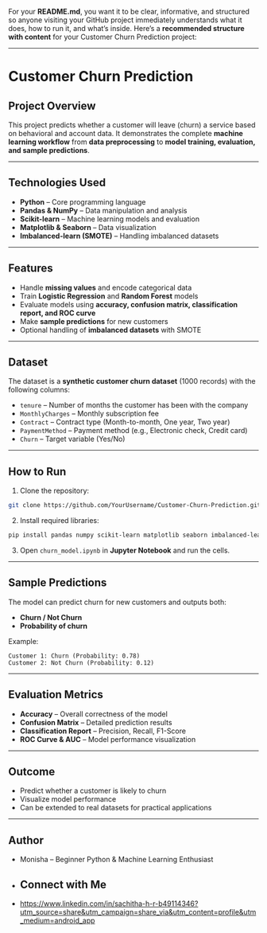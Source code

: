 For your **README.md**, you want it to be clear, informative, and structured so anyone visiting your GitHub project immediately understands what it does, how to run it, and what’s inside. Here’s a **recommended structure with content** for your Customer Churn Prediction project:

---

# Customer Churn Prediction

## Project Overview

This project predicts whether a customer will leave (churn) a service based on behavioral and account data. It demonstrates the complete **machine learning workflow** from **data preprocessing** to **model training, evaluation, and sample predictions**.

---

## Technologies Used

* **Python** – Core programming language
* **Pandas & NumPy** – Data manipulation and analysis
* **Scikit-learn** – Machine learning models and evaluation
* **Matplotlib & Seaborn** – Data visualization
* **Imbalanced-learn (SMOTE)** – Handling imbalanced datasets

---

## Features

* Handle **missing values** and encode categorical data
* Train **Logistic Regression** and **Random Forest** models
* Evaluate models using **accuracy, confusion matrix, classification report, and ROC curve**
* Make **sample predictions** for new customers
* Optional handling of **imbalanced datasets** with SMOTE

---

## Dataset

The dataset is a **synthetic customer churn dataset** (1000 records) with the following columns:

* `tenure` – Number of months the customer has been with the company
* `MonthlyCharges` – Monthly subscription fee
* `Contract` – Contract type (Month-to-month, One year, Two year)
* `PaymentMethod` – Payment method (e.g., Electronic check, Credit card)
* `Churn` – Target variable (Yes/No)

---

## How to Run

1. Clone the repository:

```bash
git clone https://github.com/YourUsername/Customer-Churn-Prediction.git
```

2. Install required libraries:

```bash
pip install pandas numpy scikit-learn matplotlib seaborn imbalanced-learn
```

3. Open `churn_model.ipynb` in **Jupyter Notebook** and run the cells.

---

## Sample Predictions

The model can predict churn for new customers and outputs both:

* **Churn / Not Churn**
* **Probability of churn**

Example:

```text
Customer 1: Churn (Probability: 0.78)
Customer 2: Not Churn (Probability: 0.12)
```

---

## Evaluation Metrics

* **Accuracy** – Overall correctness of the model
* **Confusion Matrix** – Detailed prediction results
* **Classification Report** – Precision, Recall, F1-Score
* **ROC Curve & AUC** – Model performance visualization

---

## Outcome

* Predict whether a customer is likely to churn
* Visualize model performance
* Can be extended to real datasets for practical applications

---

## Author
- Monisha – Beginner Python & Machine Learning Enthusiast
- ## Connect with Me
- https://www.linkedin.com/in/sachitha-h-r-b49114346?utm_source=share&utm_campaign=share_via&utm_content=profile&utm_medium=android_app
